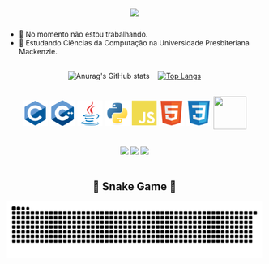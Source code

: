 <h1 align="center">
    <img src="https://readme-typing-svg.herokuapp.com/?font=Righteous&size=35&center=true&vCenter=true&width=500&height=70&duration=4000&lines=Hi+There!+👋;+I'm+Giovanni+Lavia!;"/>
</h1>

- 🔭 No momento não estou trabalhando.
- 🌱 Estudando Ciências da Computação na Universidade Presbiteriana Mackenzie.

##

<div align="center">
  <link rel="stylesheet" href="https://cdn.jsdelivr.net/gh/devicons/devicon@v2.15.1/devicon.min.css">    

  ![Anurag's GitHub stats](https://github-readme-stats.vercel.app/api?username=Giovannilavia11&show_icons=true&theme=radical)ㅤ
  [![Top Langs](https://github-readme-stats.vercel.app/api/top-langs/?username=Giovannilavia11&layout=donut&theme=radical)](https://github.com/Giovannilavia11/github-readme-stats)
</div>
  
<div align="center" style="display: inline_block"><br>
  <img align="center" alt="Rafa-Csharp" height="50" width="50" src="https://raw.githubusercontent.com/devicons/devicon/master/icons/c/c-original.svg">
  <img align="center" alt="Giovanni-c++" height="50" width="50" src="https://raw.githubusercontent.com/devicons/devicon/master/icons/cplusplus/cplusplus-original.svg">  
  <img align="center" alt="Rafa-Csharp" height="50" width="50" src="https://raw.githubusercontent.com/devicons/devicon/master/icons/java/java-original.svg">
  <img align="center" alt="Filipe-Python" height="50" width="50" src="https://raw.githubusercontent.com/devicons/devicon/master/icons/python/python-original.svg">
  <img align="center" alt="Filipe-Js" height="50" width="50" src="https://raw.githubusercontent.com/devicons/devicon/master/icons/javascript/javascript-plain.svg">
  <img align="center" alt="Filipe-HTML" height="50" width="50" src="https://raw.githubusercontent.com/devicons/devicon/master/icons/html5/html5-original.svg">
  <img align="center" alt="Filipe-CSS" height="50" width="50" src="https://raw.githubusercontent.com/devicons/devicon/master/icons/css3/css3-original.svg">
  <img align="center" height="65" width="65" src="https://cdn.jsdelivr.net/gh/devicons/devicon/icons/mysql/mysql-original-wordmark.svg" />   
</div>

  <br>
  <br>
  
  <div align="center">
    <a href="https://www.linkedin.com/in/giovanni-alves-lavia-053678249/" target="_blank"><img src="https://img.shields.io/badge/-LinkedIn-%230077B5?style=for-the-badge&logo=linkedin&logoColor=white" target="_blank"></a>
    <a href="https://www.instagram.com/giovanni_lavia/" target="_blank"><img src="https://img.shields.io/badge/-Instagram-%23E4405F?style=for-the-badge&logo=instagram&logoColor=white" target="_blank"></a> 
    <a href = "mailto:giovannilavia123@gmail.com"><img src="https://img.shields.io/badge/-Gmail-%23333?style=for-the-badge&logo=gmail&logoColor=white" target="_blank"></a>
  </div>

  <br>

  ##
  
<div align="center">
  <h2>🐍 Snake Game 🐍</h2>
  <img alt="snake eating my contributions" src="https://raw.githubusercontent.com/LeonardoGomess/LeonardoGomess/output/github-contribution-grid-snake.svg" />
  <br/><br/><br/>
</div>
